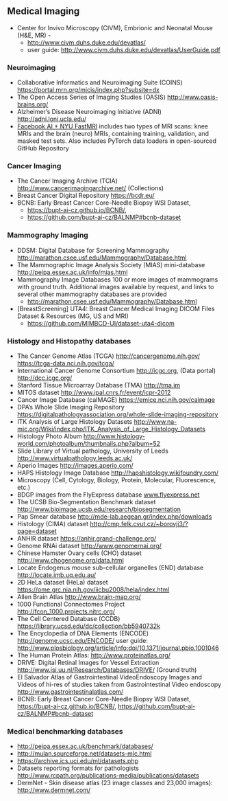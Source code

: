 ## Medical Imaging 

* Center for Invivo Microscopy (CIVM), Embrionic and Neonatal Mouse (H&E, MR) - 
  * http://www.civm.duhs.duke.edu/devatlas/ 
  * user guide: http://www.civm.duhs.duke.edu/devatlas/UserGuide.pdf
### Neuroimaging 
* Collaborative Informatics and Neuroimaging Suite (COINS) https://portal.mrn.org/micis/index.php?subsite=dx
* The Open Access Series of Imaging Studies (OASIS) http://www.oasis-brains.org/ 
* Alzheimer’s Disease Neuroimaging Initiative (ADNI) http://adni.loni.ucla.edu/
* [Facebook AI + NYU FastMRI](https://fastmri.org/dataset/) includes two types of MRI scans: knee MRIs and the brain (neuro) MRIs, containing training, validation, and masked test sets. Also includes PyTorch data loaders in open-sourced GitHub Repository
### Cancer Imaging 
* The Cancer Imaging Archive (TCIA) http://www.cancerimagingarchive.net/ (Collections)
* Breast Cancer Digital Repository https://bcdr.eu/
* BCNB: Early Breast Cancer Core-Needle Biopsy WSI Dataset, 
  * https://bupt-ai-cz.github.io/BCNB/, 
  * https://github.com/bupt-ai-cz/BALNMP#bcnb-dataset
### Mammography Imaging
* DDSM: Digital Database for Screening Mammography http://marathon.csee.usf.edu/Mammography/Database.html
* The Mammographic Image Analysis Society (MIAS) mini-database http://peipa.essex.ac.uk/info/mias.html
* Mammography Image Databases 100 or more images of mammograms with ground truth. Additional images available by request, and links to several other mammography databases are provided 
  * http://marathon.csee.usf.edu/Mammography/Database.html
* [BreastScreening] UTA4: Breast Cancer Medical Imaging DICOM Files Dataset & Resources (MG, US and MRI) 
  * https://github.com/MIMBCD-UI/dataset-uta4-dicom
### Histology and Histopathy databases
* The Cancer Genome Atlas (TCGA) http://cancergenome.nih.gov/ https://tcga-data.nci.nih.gov/tcga/
* International Cancer Genome Consortium http://icgc.org, (Data portal) http://dcc.icgc.org/
* Stanford Tissue Microarray Database (TMA) http://tma.im
* MITOS dataset http://www.ipal.cnrs.fr/event/icpr-2012
* Cancer Image Database (caIMAGE) https://emice.nci.nih.gov/caimage
* DPA’s Whole Slide Imaging Repository https://digitalpathologyassociation.org/whole-slide-imaging-repository
* ITK Analysis of Large Histology Datasets http://www.na-mic.org/Wiki/index.php/ITK_Analysis_of_Large_Histology_Datasets
* Histology Photo Album http://www.histology-world.com/photoalbum/thumbnails.php?album=52
* Slide Library of Virtual pathology, University of Leeds http://www.virtualpathology.leeds.ac.uk/
* Aperio Images http://images.aperio.com/
* HAPS Histology Image Database http://hapshistology.wikifoundry.com/
* Microscopy (Cell, Cytology, Biology, Protein, Molecular, Fluorescence, etc.)
* BDGP images from the FlyExpress database www.flyexpress.net
* The UCSB Bio-Segmentation Benchmark dataset http://www.bioimage.ucsb.edu/research/biosegmentation
* Pap Smear database http://mde-lab.aegean.gr/index.php/downloads
* Histology (CIMA) dataset http://cmp.felk.cvut.cz/~borovji3/?page=dataset
* ANHIR dataset https://anhir.grand-challenge.org/
* Genome RNAi dataset http://www.genomernai.org/
* Chinese Hamster Ovary cells (CHO) dataset http://www.chogenome.org/data.html
* Locate Endogenus mouse sub-cellular organelles (END) database http://locate.imb.uq.edu.au/
* 2D HeLa dataset (HeLa) dataset https://ome.grc.nia.nih.gov/iicbu2008/hela/index.html
* Allen Brain Atlas http://www.brain-map.org/
* 1000 Functional Connectomes Project http://fcon_1000.projects.nitrc.org/
* The Cell Centered Database (CCDB) https://library.ucsd.edu/dc/collection/bb5940732k
* The Encyclopedia of DNA Elements (ENCODE) http://genome.ucsc.edu/ENCODE/ user guide: http://www.plosbiology.org/article/info:doi/10.1371/journal.pbio.1001046
* The Human Protein Atlas: http://www.proteinatlas.org/
* DRIVE: Digital Retinal Images for Vessel Extraction http://www.isi.uu.nl/Research/Databases/DRIVE/ (Ground truth)
* El Salvador Atlas of Gastrointestinal VideoEndoscopy Images and Videos of hi-res of studies taken from Gastrointestinal Video endoscopy http://www.gastrointestinalatlas.com/
* BCNB: Early Breast Cancer Core-Needle Biopsy WSI Dataset, https://bupt-ai-cz.github.io/BCNB/, https://github.com/bupt-ai-cz/BALNMP#bcnb-dataset
### Medical benchmarking databases
* http://peipa.essex.ac.uk/benchmark/databases/
* http://mulan.sourceforge.net/datasets-mlc.html
* https://archive.ics.uci.edu/ml/datasets.php
* Datasets reporting formats for pathologists http://www.rcpath.org/publications-media/publications/datasets
* DermNet - Skin disease atlas (23 image classes and 23,000 images): http://www.dermnet.com/
